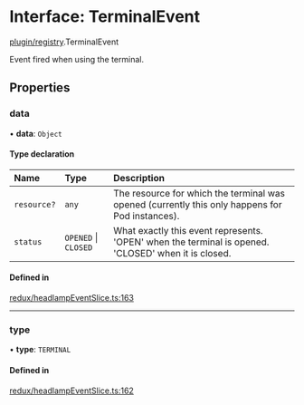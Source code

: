 # Interface: TerminalEvent

[plugin/registry](../modules/plugin_registry.md).TerminalEvent

Event fired when using the terminal.

## Properties

### data

• **data**: `Object`

#### Type declaration

| Name | Type | Description |
| :------ | :------ | :------ |
| `resource?` | `any` | The resource for which the terminal was opened (currently this only happens for Pod instances). |
| `status` | `OPENED` \| `CLOSED` | What exactly this event represents. 'OPEN' when the terminal is opened. 'CLOSED' when it is closed. |

#### Defined in

[redux/headlampEventSlice.ts:163](https://github.com/headlamp-k8s/headlamp/blob/65bfc11e/frontend/src/redux/headlampEventSlice.ts#L163)

___

### type

• **type**: `TERMINAL`

#### Defined in

[redux/headlampEventSlice.ts:162](https://github.com/headlamp-k8s/headlamp/blob/65bfc11e/frontend/src/redux/headlampEventSlice.ts#L162)
